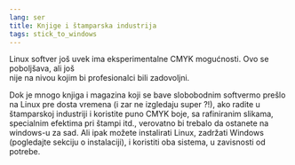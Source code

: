 ```yaml
---
lang: ser
title: Knjige i štamparska industrija
tags: stick_to_windows
---
```


Linux softver još uvek ima eksperimentalne CMYK mogućnosti. Ovo se poboljšava, ali još  
nije na nivou kojim bi profesionalci bili zadovoljni.

Dok je mnogo knjiga i magazina koji se bave slobobodnim softvermo prešlo na Linux
pre dosta vremena (i zar ne izgledaju super ?!), ako radite u štamparskoj
industriji i koristite puno CMYK boje, sa rafiniranim slikama, 
specialnim efektima pri štampi itd., verovatno bi trebalo da ostanete na windows-u
za sad. Ali ipak možete instalirati Linux, zadržati Windows (pogledajte sekciju o instalaciji),
i koristiti oba sistema, u zavisnosti od potrebe.

